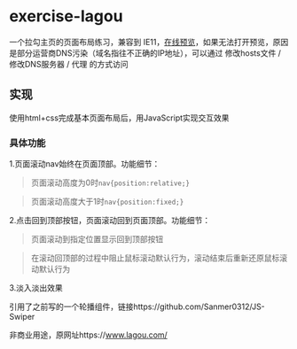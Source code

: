 # exercise-lagou
一个拉勾主页的页面布局练习，兼容到 IE11，[在线预览](https://sanmer0312.github.io/exercise-lagou/main.html)，如果无法打开预览，原因是部分运营商DNS污染（域名指往不正确的IP地址），可以通过 修改hosts文件 / 修改DNS服务器 / 代理 的方式访问

## 实现

使用html+css完成基本页面布局后，用JavaScript实现交互效果

### 具体功能

1.页面滚动nav始终在页面顶部。功能细节：

> 页面滚动高度为0时`nav{position:relative;}`

> 页面滚动高度大于1时`nav{position:fixed;}`

2.点击回到顶部按钮，页面滚动回到页面顶部。功能细节：

> 页面滚动到指定位置显示回到顶部按钮

> 在滚动回顶部的过程中阻止鼠标滚动默认行为，滚动结束后重新还原鼠标滚动默认行为

3.淡入淡出效果

引用了之前写的一个轮播组件，链接https://github.com/Sanmer0312/JS-Swiper

非商业用途，原网址https://www.lagou.com/
